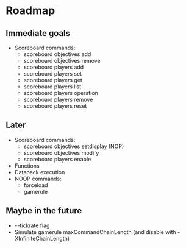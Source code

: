 # Roadmap

## Immediate goals
- Scoreboard commands:
    * scoreboard objectives add
    * scoreboard objectives remove
    * scoreboard players add
    * scoreboard players set
    * scoreboard players get
    * scoreboard players list
    * scoreboard players operation
    * scoreboard players remove
    * scoreboard players reset


## Later
- Scoreboard commands:
    * scoreboard objectives setdisplay (NOP)
    * scoreboard objectives modify
    * scoreboard players enable
- Functions
- Datapack execution
- NOOP commands:
    * forceload
    * gamerule

## Maybe in the future
- --tickrate flag
- Simulate gamerule maxCommandChainLength (and disable with -XInfiniteChainLength)
